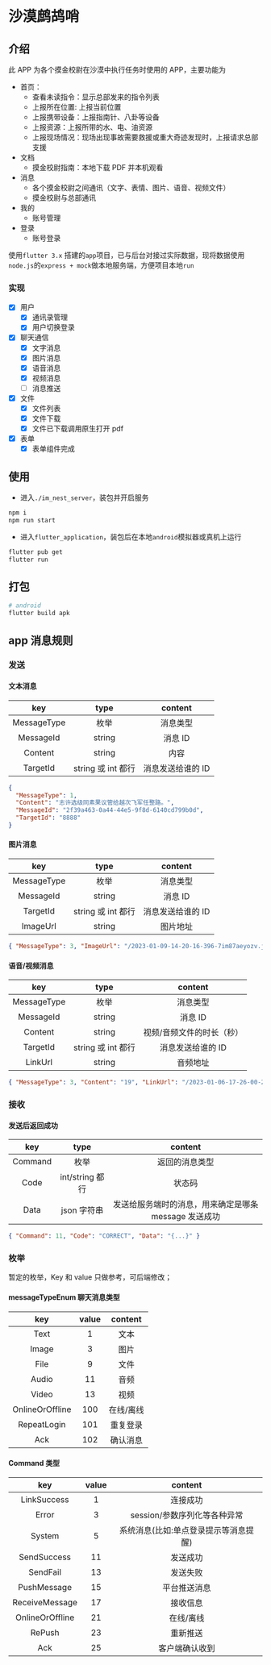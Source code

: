 # 沙漠鹧鸪哨

## 介绍

此 APP 为各个摸金校尉在沙漠中执行任务时使用的 APP，主要功能为

- 首页：
  - 查看未读指令：显示总部发来的指令列表
  - 上报所在位置: 上报当前位置
  - 上报携带设备：上报指南针、八卦等设备
  - 上报资源：上报所带的水、电、油资源
  - 上报现场情况：现场出现事故需要救援或重大奇迹发现时，上报请求总部支援
- 文档
  - 摸金校尉指南：本地下载 PDF 并本机观看
- 消息
  - 各个摸金校尉之间通讯（文字、表情、图片、语音、视频文件）
  - 摸金校尉与总部通讯
- 我的
  - 账号管理
- 登录
  - 账号登录

使用`flutter 3.x` 搭建的`app`项目，已与后台对接过实际数据，现将数据使用`node.js`的`express + mock`做本地服务端，方便项目本地`run`

### 实现

- [x] 用户
  - [x] 通讯录管理
  - [x] 用户切换登录
- [x] 聊天通信
  - [x] 文字消息
  - [x] 图片消息
  - [x] 语音消息
  - [x] 视频消息
  - [ ] 消息推送
- [x] 文件
  - [x] 文件列表
  - [x] 文件下载
  - [x] 文件已下载调用原生打开 pdf
- [x] 表单
  - [x] 表单组件完成

## 使用

- 进入`./im_nest_server`，装包并开启服务

```sh
npm i
npm run start
```

- 进入`flutter_application`，装包后在本地`android`模拟器或真机上运行

```sh
flutter pub get
flutter run
```

## 打包

```sh
# android
flutter build apk
```

## app 消息规则

### 发送

#### 文本消息

|     key     |        type        |      content      |
| :---------: | :----------------: | :---------------: |
| MessageType |        枚举        |     消息类型      |
|  MessageId  |       string       |      消息 ID      |
|   Content   |       string       |       内容        |
|  TargetId   | string 或 int 都行 | 消息发送给谁的 ID |

```json
{
  "MessageType": 1,
  "Content": "志许选级同素果议管给越次飞军任整路。",
  "MessageId": "2f39a463-0a44-44e5-9f8d-6140cd799b0d",
  "TargetId": "8888"
}
```

#### 图片消息

|     key     |        type        |      content      |
| :---------: | :----------------: | :---------------: |
| MessageType |        枚举        |     消息类型      |
|  MessageId  |       string       |      消息 ID      |
|  TargetId   | string 或 int 都行 | 消息发送给谁的 ID |
|  ImageUrl   |       string       |     图片地址      |

```json
{ "MessageType": 3, "ImageUrl": "/2023-01-09-14-20-16-396-7im87aeyozv.jpg", "MessageId": "114fde34-1185-4346-8829-867b801354e8", "TargetId": "1316" }
```

#### 语音/视频消息

|     key     |        type        |          content          |
| :---------: | :----------------: | :-----------------------: |
| MessageType |        枚举        |         消息类型          |
|  MessageId  |       string       |          消息 ID          |
|   Content   |       string       | 视频/音频文件的时长（秒） |
|  TargetId   | string 或 int 都行 |     消息发送给谁的 ID     |
|   LinkUrl   |       string       |         音频地址          |

```json
{ "MessageType": 3, "Content": "19", "LinkUrl": "/2023-01-06-17-26-00-219-vi21n0vagpt.mp4", "MessageId": "114fde34-1185-4346-8829-867b801354e8", "TargetId": "1316" }
```

### 接收

#### 发送后返回成功

|   key   |      type       |                        content                        |
| :-----: | :-------------: | :---------------------------------------------------: |
| Command |      枚举       |                    返回的消息类型                     |
|  Code   | int/string 都行 |                        状态码                         |
|  Data   |   json 字符串   | 发送给服务端时的消息，用来确定是哪条 message 发送成功 |

```json
{ "Command": 11, "Code": "CORRECT", "Data": "{...}" }
```

### 枚举

暂定的枚举，Key 和 value 只做参考，可后端修改；

#### messageTypeEnum 聊天消息类型

|       key       | value |  content  |
| :-------------: | :---: | :-------: |
|      Text       |   1   |   文本    |
|      Image      |   3   |   图片    |
|      File       |   9   |   文件    |
|      Audio      |  11   |   音频    |
|      Video      |  13   |   视频    |
| OnlineOrOffline |  100  | 在线/离线 |
|   RepeatLogin   |  101  | 重复登录  |
|       Ack       |  102  | 确认消息  |

#### Command 类型

|       key       | value |                content                |
| :-------------: | :---: | :-----------------------------------: |
|   LinkSuccess   |   1   |               连接成功                |
|      Error      |   3   |     session/参数序列化等各种异常      |
|     System      |   5   | 系统消息(比如:单点登录提示等消息提醒) |
|   SendSuccess   |  11   |               发送成功                |
|    SendFail     |  13   |               发送失败                |
|   PushMessage   |  15   |             平台推送消息              |
| ReceiveMessage  |  17   |               接收信息                |
| OnlineOrOffline |  21   |               在线/离线               |
|     RePush      |  23   |               重新推送                |
|       Ack       |  25   |            客户端确认收到             |
